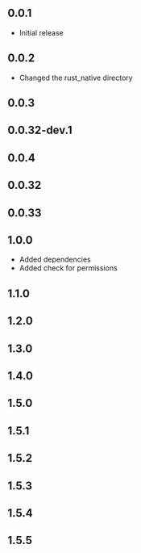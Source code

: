 ## 0.0.1
* Initial release

## 0.0.2
* Changed the rust_native directory
## 0.0.3
## 0.0.32-dev.1
## 0.0.4
## 0.0.32
## 0.0.33
## 1.0.0
* Added dependencies
* Added check for permissions
## 1.1.0
## 1.2.0
## 1.3.0
## 1.4.0
## 1.5.0
## 1.5.1
## 1.5.2
## 1.5.3
## 1.5.4
## 1.5.5
